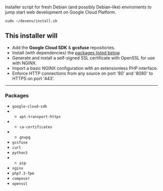 Installer script for fresh Debian (and possibly Debian-like) enviroments to jump start web development on Google Cloud Platform.

```
sudo ~/devenv/install.sh
```

## This installer will

- Add the **Google Cloud SDK** & **gcsfuse** repositories.
- Install (with dependencies) the [packages listed below](#packages).
- Generate and install a self-signed SSL certificate with OpenSSL for use with NGINX.
- Import a basic NGINX configuration with an extensionless PHP interface.
- Enforce HTTP connections from any source on port '80' and '8080' to HTTPS on port '443'.

---

### Packages

- `google-cloud-sdk`
- - `apt-transport-https`
- - `ca-certificates`
- - `gnupg`
- `gcsfuse`
- `curl`
- `python3`
- - `pip`
- `nginx`
- `php7.3-fpm`
- `composer`
- `openssl`
